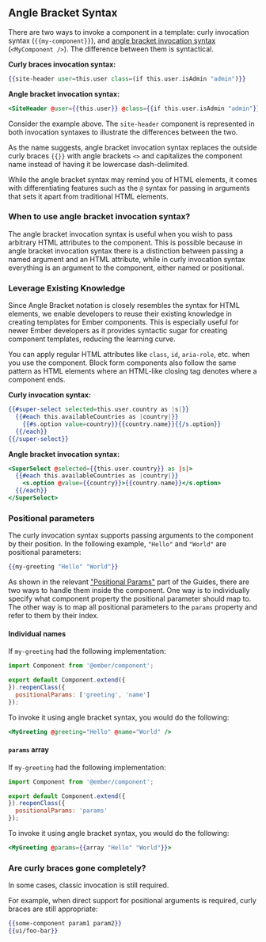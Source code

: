 ## Angle Bracket Syntax

There are two ways to invoke a component in a template: curly invocation syntax (`{{my-component}}`), and [angle bracket invocation syntax](https://github.com/emberjs/rfcs/blob/master/text/0311-angle-bracket-invocation.md) (`<MyComponent />`).
The difference between them is syntactical.

**Curly braces invocation syntax:**
```handlebars
{{site-header user=this.user class=(if this.user.isAdmin "admin")}}
```

**Angle bracket invocation syntax:**
```handlebars
<SiteHeader @user={{this.user}} @class={{if this.user.isAdmin "admin"}} />
```

Consider the example above.
The `site-header` component is represented in both invocation syntaxes to illustrate the differences between the two.

As the name suggests, angle bracket invocation syntax replaces the outside curly braces `{{}}` with angle brackets `<>` and capitalizes the component name instead of having it be lowercase dash-delimited.

While the angle bracket syntax may remind you of HTML elements, it comes with differentiating features such as the `@` syntax for passing in arguments that sets it apart from traditional HTML elements.

### When to use angle bracket invocation syntax?

The angle bracket invocation syntax is useful when you wish to pass arbitrary HTML attributes to the component.
This is possible because in angle bracket invocation syntax there is a distinction between passing a named argument and an HTML attribute,
while in curly invocation syntax everything is an argument to the component, either named or positional.

### Leverage Existing Knowledge

Since Angle Bracket notation is closely resembles the syntax for HTML elements, we enable developers to reuse their existing knowledge in creating templates for Ember components. This is especially useful for newer Ember developers as it provides syntactic sugar for creating component templates, reducing the learning curve.

You can apply regular HTML attributes like `class`, `id`, `aria-role`, etc. when you use the component.
Block form components also follow the same pattern as HTML elements where an HTML-like closing tag denotes where a component ends.

**Curly invocation syntax:**
```handlebars
{{#super-select selected=this.user.country as |s|}}
  {{#each this.availableCountries as |country|}}
    {{#s.option value=country}}{{country.name}}{{/s.option}}
  {{/each}}
{{/super-select}}
```

**Angle bracket invocation syntax:**
```handlebars
<SuperSelect @selected={{this.user.country}} as |s|>
  {{#each this.availableCountries as |country|}}
    <s.option @value={{country}}>{{country.name}}</s.option>
  {{/each}}
</SuperSelect>
```

### Positional parameters

The curly invocation syntax supports passing arguments to the component by their position.
In the following example, `"Hello"` and `"World"` are positional parameters:

```handlebars
{{my-greeting "Hello" "World"}}
```

As shown in the relevant ["Positional Params"](../../components/arguments-and-attributes/#toc_positional-params) part of the Guides,
there are two ways to handle them inside the component.
One way is to individually specify what component property the positional parameter should map to.
The other way is to map all positional parameters to the `params` property and refer to them by their index.

#### Individual names

If `my-greeting` had the following implementation:

```javascript {data-filename="app/components/my-greeting.js"}
import Component from '@ember/component';

export default Component.extend({
}).reopenClass({
  positionalParams: ['greeting', 'name']
});
```

To invoke it using angle bracket syntax, you would do the following:

```handlebars
<MyGreeting @greeting="Hello" @name="World" />
```

#### `params` array

If `my-greeting` had the following implementation:

```javascript {data-filename="app/components/my-greeting.js"}
import Component from '@ember/component';

export default Component.extend({
}).reopenClass({
  positionalParams: 'params'
});
```

To invoke it using angle bracket syntax, you would do the following:

```handlebars
<MyGreeting @params={{array "Hello" "World"}}>
```

### Are curly braces gone completely?

In some cases, classic invocation is still required.

For example, when direct support for positional arguments is required, curly braces are still appropriate:

```handlebars
{{some-component param1 param2}}
{{ui/foo-bar}}
```
